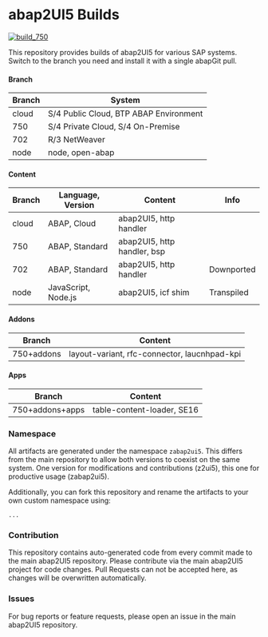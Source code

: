 # abap2UI5 Builds

[![build_750](https://github.com/abap2UI5/test/actions/workflows/build_750.yml/badge.svg)](https://github.com/abap2UI5/test/actions/workflows/build_750.yml)

This repository provides builds of abap2UI5 for various SAP systems. Switch to the branch you need and install it with a single abapGit pull.

#### Branch

| Branch    | System                | 
|-----------|----------------------------|
| cloud     | S/4 Public Cloud, BTP ABAP Environment |
| 750      | S/4 Private Cloud, S/4 On-Premise    |
| 702      | R/3 NetWeaver                   |
| node      | node, open-abap                  |

#### Content
| Branch    | Language, Version   | Content | Info                | 
|-----------|-------------------| ------------------| ------------------|
| cloud     | ABAP, Cloud | abap2UI5, http handler       | |
| 750      | ABAP, Standard  | abap2UI5, http handler, bsp  | |
| 702      | ABAP, Standard  | abap2UI5, http handler       | Downported |
| node      | JavaScript, Node.js | abap2UI5, icf shim     |  Transpiled |

#### Addons
| Branch    | Content   | 
|-----------|-------------------| 
| 750+addons      | layout-variant, rfc-connector, laucnhpad-kpi  |

#### Apps
| Branch    | Content   | 
|-----------|-------------------| 
| 750+addons+apps      | table-content-loader, SE16  |

### Namespace
All artifacts are generated under the namespace `zabap2ui5`. This differs from the main repository to allow both versions to coexist on the same system. One version for modifications and contributions (z2ui5), this one for productive usage (zabap2ui5).

Additionally, you can fork this repository and rename the artifacts to your own custom namespace using:
```
...
```

### Contribution
This repository contains auto-generated code from every commit made to the main abap2UI5 repository. Please contribute via the main abap2UI5 project for code changes. Pull Requests can not be accepted here, as changes will be overwritten automatically.

### Issues
For bug reports or feature requests, please open an issue in the main abap2UI5 repository.
